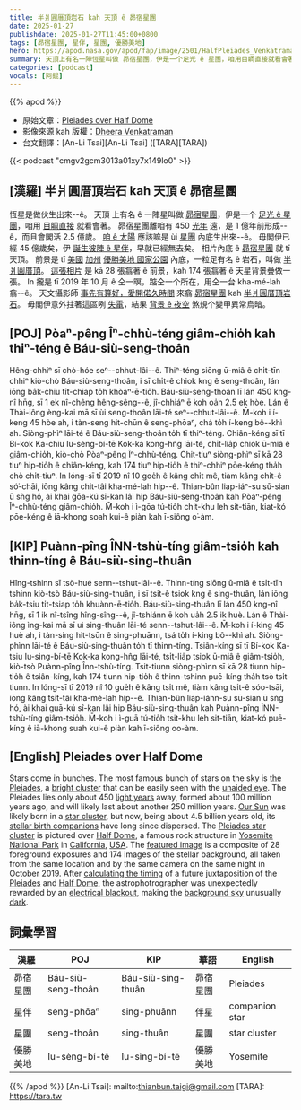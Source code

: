 ```yaml
---
title: 半爿圓厝頂岩石 kah 天頂 ê 昴宿星團
date: 2025-01-27
publishdate: 2025-01-27T11:45:00+0800
tags: [昴宿星團, 星伴, 星團, 優勝美地]
hero: https://apod.nasa.gov/apod/fap/image/2501/HalfPleiades_Venkatraman_960.jpg
summary: 天頂上有名一陣恆星叫做 昴宿星團，伊是一个足光 ê 星團，咱用目睭直接就看會著。
categories: [podcast]
vocals: [阿錕]
---
```


{{% apod %}}

- 原始文章：[Pleiades over Half Dome](https://apod.nasa.gov/apod/ap250127.html)
- 影像來源 kah 版權：[Dheera Venkatraman](https://dheera.net/about)
- 台文翻譯：[An-Li Tsai][An-Li Tsai] ([TARA][TARA])

{{< podcast "cmgv2gcm3013a01xy7x149lo0" >}}

## [漢羅] 半爿圓厝頂岩石 kah 天頂 ê 昴宿星團
恆星是做伙生出來--ê。
天頂 上有名 ê 一陣星叫做 [昴宿星團][the Pleiades]，伊是一个 [足光 ê 星團][bright cluster]，咱用 [目睭直接][unaided eye] 就看會著。
昴宿星團離咱有 450 [光年][light years] 遠，是 1 億年前形成--ê，而且會閣活 2.5 億歲。
[咱 ê 太陽][Our Sun] 應該嘛是 ùi [星團][star cluster] 內底生出來--ê。
毋閣伊已經 45 億歲矣，伊 [誕生彼陣 ê 星伴][stellar birth companions]，早就已經無去矣。
相片內底 ê [昴宿星團][Pleiades star cluster] 就 tī 天頂。
前景是 tī [美國][USA] [加州][California] [優勝美地 國家公園][Yosemite National Park] 內底，一粒足有名 ê 岩石，叫做 [半爿圓厝頂][Half Dome 1]。
[這張相片][featured image] 是 kā 28 張翕著 ê 前景，kah 174 張翕著 ê 天星背景疊做一張。
In 攏是 tī 2019 年 10 月 ê 仝一暝，踮仝一个所在，用仝一台 kha-mé-lah 翕--ê。
天文攝影師 [事先有算好，愛開偌久時間][calculating the timing] 來翕 [昴宿星團][Pleiades] kah [半爿圓厝頂岩石][Half Dome 2]。
毋閣伊意外拄著這區咧 [失電][electrical blackout]，結果 [背景 ê 夜空][background sky] 煞規个變甲異常烏暗。

## [POJ] Pòaⁿ-pêng Îⁿ-chhù-téng giâm-chio̍h kah thiⁿ-téng ê Báu-siù-seng-thoân
Hêng-chhiⁿ sī chò-hóe seⁿ--chhut-lâi--ê.
Thiⁿ-téng siōng ū-miâ ê chi̍t-tīn chhiⁿ kiò-chò Báu-siù-seng-thoân, i sī chi̍t-ê chiok kng ê seng-thoân, lán iōng ba̍k-chiu ti̍t-chiap to̍h khòaⁿ-ē-tio̍h.
Báu-siù-seng-thoân lī lán 450 kng-nî hn̄g, sī 1 ek nî-chêng hêng-sêng--ê, jî-chhiáⁿ ē koh oa̍h 2.5 ek hòe.
Lán ê Thài-iông èng-kai mā sī ùi seng-thoân lāi-té seⁿ--chhut-lâi--ê.
M̄-koh i í-keng 45 hòe ah, i tàn-seng hit-chūn ê seng-phōaⁿ, chá to̍h í-keng bô--khì ah.
Siòng-phìⁿ lāi-té ê Báu-siù-seng-thoân to̍h tī thiⁿ-téng.
Chiân-kéng sī tī Bí-kok Ka-chiu Iu-sèng-bí-tē Kok-ka kong-hn̂g lāi-té, chi̍t-lia̍p chiok ū-miâ ê giâm-chio̍h, kiò-chò Pòaⁿ-pêng Îⁿ-chhù-téng.
Chit-tiuⁿ siòng-phìⁿ sī kā 28 tiuⁿ hip-tio̍h ê chiân-kéng, kah 174 tiuⁿ hip-tio̍h ê thiⁿ-chhiⁿ pōe-kéng tha̍h chò chi̍t-tiuⁿ.
In lóng-sī tī 2019 nî 10 goe̍h ê kâng chi̍t mê, tiàm kâng chi̍t-ê só͘-chāi, iōng kâng chi̍t-tâi kha-mé-lah hip--ê.
Thian-bûn liap-iáⁿ-su sū-sian ū sǹg hó, ài khai gōa-kú sî-kan lâi hip Báu-siù-seng-thoân kah Pòaⁿ-pêng Îⁿ-chhù-téng giâm-chio̍h.
M̄-koh i ì-gōa tú-tio̍h chit-khu leh sit-tiān, kiat-kó pōe-kéng ê iā-khong soah kui-ê piàn kah ī-siông o͘-àm.

## [KIP] Puànn-pîng ÎNN-tshù-tíng giâm-tsio̍h kah thinn-tíng ê Báu-siù-sing-thuân
Hîng-tshinn sī tsò-hué senn--tshut-lâi--ê.
Thinn-tíng siōng ū-miâ ê tsi̍t-tīn tshinn kiò-tsò Báu-siù-sing-thuân, i sī tsi̍t-ê tsiok kng ê sing-thuân, lán iōng ba̍k-tsiu ti̍t-tsiap to̍h khuànn-ē-tio̍h.
Báu-siù-sing-thuân lī lán 450 kng-nî hn̄g, sī 1 ik nî-tsîng hîng-sîng--ê, jî-tshiánn ē koh ua̍h 2.5 ik huè.
Lán ê Thài-iông ìng-kai mā sī uì sing-thuân lāi-té senn--tshut-lâi--ê.
M̄-koh i í-king 45 huè ah, i tàn-sing hit-tsūn ê sing-phuānn, tsá to̍h í-king bô--khì ah.
Siòng-phìnn lāi-té ê Báu-siù-sing-thuân to̍h tī thinn-tíng.
Tsiân-kíng sī tī Bí-kok Ka-tsiu Iu-sìng-bí-tē Kok-ka kong-hn̂g lāi-té, tsi̍t-lia̍p tsiok ū-miâ ê giâm-tsio̍h, kiò-tsò Puànn-pîng Înn-tshù-tíng.
Tsit-tiunn siòng-phìnn sī kā 28 tiunn hip-tio̍h ê tsiân-kíng, kah 174 tiunn hip-tio̍h ê thinn-tshinn puē-kíng tha̍h tsò tsi̍t-tiunn.
In lóng-sī tī 2019 nî 10 gue̍h ê kâng tsi̍t mê, tiàm kâng tsi̍t-ê sóo-tsāi, iōng kâng tsi̍t-tâi kha-mé-lah hip--ê.
Thian-bûn liap-iánn-su sū-sian ū sǹg hó, ài khai guā-kú sî-kan lâi hip Báu-siù-sing-thuân kah Puànn-pîng ÎNN-tshù-tíng giâm-tsio̍h.
M̄-koh i ì-guā tú-tio̍h tsit-khu leh sit-tiān, kiat-kó puē-kíng ê iā-khong suah kui-ê piàn kah ī-siông oo-àm.

## [English] Pleiades over Half Dome
Stars come in bunches.
The most famous bunch of stars on the sky is [the Pleiades][the Pleiades], a [bright cluster][bright cluster] that can be easily seen with the [unaided eye][unaided eye].
The Pleiades lies only about 450 [light years][light years] away, formed about 100 million years ago, and will likely last about another 250 million years.
[Our Sun][Our Sun] was likely born in a [star cluster][star cluster], but now, being about 4.5 billion years old, its [stellar birth companions][stellar birth companions] have long since dispersed.
The [Pleiades star cluster][Pleiades star cluster] is pictured over [Half Dome][Half Dome 1], a famous rock structure in [Yosemite National Park][Yosemite National Park] in [California][California], [USA][USA].
The [featured image][featured image] is a composite of 28 foreground exposures and 174 images of the stellar background, all taken from the same location and by the same camera on the same night in October 2019.
After [calculating the timing][calculating the timing] of a future juxtaposition of the [Pleiades][Pleiades] and [Half Dome][Half Dome 2], the astrophotrographer was unexpectedly rewarded by an [electrical blackout][electrical blackout], making the [background sky][background sky] unusually [dark][dark].

## 詞彙學習

|漢羅|POJ|KIP|華語|English|
|-|-|-|-|-|
|昴宿星團|Báu-siù-seng-thoân|Báu-siù-sing-thuân|昴宿星團|Pleiades|
|星伴|seng-phōaⁿ|sing-phuānn|伴星|companion star|
|星團|seng-thoân|sing-thuân|星團|star cluster|
|優勝美地|Iu-sèng-bí-tē|Iu-sìng-bí-tē|優勝美地|Yosemite|

{{% /apod %}}
[An-Li Tsai]: mailto:thianbun.taigi@gmail.com
[TARA]: https://tara.tw

[copyright]: https://apod.nasa.gov/apod/fap/lib/about_apod.html#srapply
[License3]: https://creativecommons.org/licenses/by-nc-nd/3.0/
[License2]:https://creativecommons.org/licenses/by-nc-nd/2.0/

[the Pleiades]:https://apod.nasa.gov/apod/ap211124.html
[bright cluster]:https://go-astronomy.com/star-clusters.php
[unaided eye]:https://en.wikipedia.org/wiki/Naked_eye#In_astronomy
[light years]:https://spaceplace.nasa.gov/light-year/en/
[Our Sun]:https://solarsystem.nasa.gov/solar-system/sun/in-depth/
[star cluster]:https://en.wikipedia.org/wiki/Open_cluster
[stellar birth companions]:https://astronomy.com/magazine/ask-astro/2021/05/what-happened-to-the-suns-original-star-cluster
[Pleiades star cluster]:https://en.wikipedia.org/wiki/Pleiades
[Half Dome 1]:https://youtu.be/mEOkthVDha0
[Yosemite National Park]:https://en.wikipedia.org/wiki/Yosemite_National_Park
[California]:https://en.wikipedia.org/wiki/California
[USA]:https://en.wikipedia.org/wiki/United_States
[featured image]:https://dheera.net/photos/calnight/#&gid=1&pid=2
[calculating the timing]:https://media.istockphoto.com/photos/dog-as-financial-work-with-report-pens-and-calculater-on-table-dog-picture-id1165372431?k=20&m=1165372431&s=612x612&w=0&h=R-3PIrplLqu4k4lx6ynWNhW5b10Rt5dLL2rqfWExzxU=
[Pleiades]:https://apod.nasa.gov/apod/ap220405.html
[Half Dome 2]:https://en.wikipedia.org/wiki/Half_Dome
[electrical blackout]:https://en.wikipedia.org/wiki/2019_California_power_shutoffs
[background sky]:https://apod.nasa.gov/apod/ap200408.html
[dark]:https://www.darksky.org/
